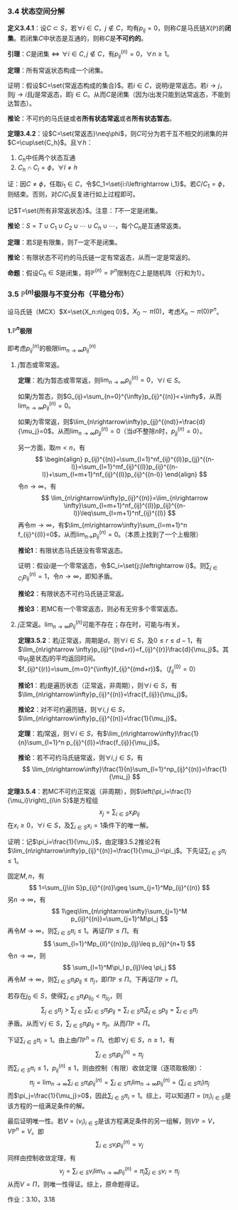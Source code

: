 ### 3.4 状态空间分解

**定义3.4.1**：设$C\subset S$，若$\forall i\in C$，$j\notin C$，均有$p_{ij}=0$，则称$C$是马氏链$X(\mathbb{P})$的**闭集**。若闭集$C$中状态是互通的，则称$C$是**不可约的**。

**引理**：$C$是闭集$\Longleftrightarrow \forall i\in C, j\notin C$，有$p_{ij}^{(n)}=0$，$\forall n\geq 1$。

**定理**：所有常返状态构成一个闭集。

证明：假设$C=\set{常返态构成的集合}$。若$i\in C$，说明$i$是常返态。若$i\rightarrow j$，则$j\rightarrow i$且$j$是常返态，即$j\in C$。从而$C$是闭集（因为$i$出发只能到达常返态，不能到达暂态）。

**推论**：不可约的马氏链或者**所有状态常返**或者**所有状态暂态**。

**定理3.4.2**：设$C=\set{常返态}\neq\phi$，则$C$可分为若干互不相交的闭集的并$C=\cup\set{C_h}$。且$\forall h$：

1. $C_h$中任两个状态互通
2. $C_h\cap C_l=\phi$，$\forall l\neq h$

证：因$C\neq\phi$，任取$i_1\in C$，令$C_1=\set{i:i\leftrightarrow i_1}$。若$C/C_1=\phi$，则结束。否则，对$C/C_1$反复进行如上过程即可。

记$T=\set{所有非常返状态}$。注意：$T$不一定是闭集。

**推论**：$S=T\cup C_1\cup C_2\cup\cdots \cup C_h\cup\cdots$，每个$C_h$是互通常返类。

**定理**：若$S$是有限集，则$T$一定不是闭集。

**推论**：有限状态不可约的马氏链一定有常返态，从而一定是常返的。

**命题**：假设$C_h\in S$是闭集，将$\mathbb{P}^{(n)}=\mathbb{P}^n$限制在$C$上是随机阵（行和为1）。



### 3.5 $\mathbb{P}^{(n)}$极限与不变分布（平稳分布）

设马氏链（MCX）$X=\set{X_n:n\geq 0}$，$X_0\sim\pi(0)$，考虑$X_n\sim\pi(0)\mathbb{P}^n$。

#### 1.$\mathbb{P}^n$极限

即考虑$p_{ij}^{(n)}$的极限$\lim_{n\rightarrow\infty}p_{ij}^{(n)}$

1. $j$暂态或零常返。

   **定理**：若$j$为暂态或零常返，则$\lim_{n\rightarrow\infty}p_{ij}^{(n)}=0$，$\forall i\in S$。

   如果$j$为暂态，则$G_{ij}=\sum_{n=0}^{\infty}p_{ij}^{(n)}<+\infty$，从而$\lim_{n\rightarrow\infty}p_{ij}^{(n)}=0$。

   如果$j$为零常返，则$\lim_{n\rightarrow\infty}p_{jj}^{(nd)}=\frac{d}{\mu_j}=0$。从而$\lim_{n\rightarrow\infty}p_{jj}^{(n)}=0$（当$d$不整除$n$时，$p_{jj}^{(n)}=0$）。

   另一方面，取$m<n$，有
   $$
   \begin{align}
   p_{ij}^{(n)}=\sum_{l=1}^nf_{ij}^{(l)}p_{jj}^{(n-l)}=\sum_{l=1}^mf_{ij}^{(l)}p_{ij}^{(n-l)}+\sum_{l=m+1}^nf_{ij}^{(l)}p_{ij}^{(n-l)}
   \end{align}
   $$
   令$n\rightarrow \infty$，有
   $$
   \lim_{n\rightarrow\infty}p_{ij}^{(n)}=\lim_{n\rightarrow \infty}\sum_{l=m+1}^nf_{ij}^{(l)}p_{ij}^{(n-l)}\leq\sum_{l=m+1}^nf_{ij}^{(l)}
   $$
   再令$m\rightarrow\infty$，有$\lim_{m\rightarrow\infty}\sum_{l=m+1}^n f_{ij}^{(l)}=0$，从而$\lim_{n\rightarrow}p_{ij}^{(n)}=0$。（本质上找到了一个上极限）

   **推论1**：有限状态马氏链没有零常返态。

   证明：假设$i$是一个零常返态，令$C_i=\set{j:j\leftrightarrow i}$。则$\sum_{j\in C_i}p_{ij}^{(n)}=1$，令$n\rightarrow\infty$，即知矛盾。

   **推论2**：有限状态不可约马氏链正常返。

   **推论3**：若MC有一个零常返态，则必有无穷多个零常返态。

2. $j$正常返。$\lim_{n\rightarrow \infty}p_{ij}^{(n)}$可能不存在；存在时，可能与$i$有关。

   **定理3.5.2**：若$j$正常返，周期是$d$，则$\forall i\in S$，及$0\leq r\leq d-1$，有$\lim_{n\rightarrow \infty}p_{ij}^{(nd+r)}=f_{ij}^{(r)}\frac{d}{\mu_j}$。其中$\mu_j$是状态$j$的平均返回时间。$f_{ij}^{(r)}=\sum_{m=0}^{\infty}f_{ij}^{(md+r)}$。（$f_{ij}^{(0)}=0$）

   **推论1**：若$j$是遍历状态（正常返，非周期），则$\forall i\in S$，有$\lim_{n\rightarrow\infty}p_{ij}^{(n)}=\frac{f_{ij}}{\mu_j}$。
   
   **推论2**：对不可约遍历链，则$\forall i,j\in S$，$\lim_{n\rightarrow\infty}p_{ij}^{(n)}=\frac{1}{\mu_j}$。
   
   **定理**：若$j$常返，则$\forall i\in S$，有$\lim_{n\rightarrow\infty}\frac{1}{n}\sum_{l=1}^n p_{ij}^{(l)}=\frac{f_{ij}}{\mu_j}$。
   
   **推论**：若不可约马氏链常返，则$\forall i,j\in S$，有
   $$
   \lim_{n\rightarrow\infty}\frac{1}{n}\sum_{l=1}^np_{ij}^{(n)}=\frac{1}{\mu_j}
   $$

**定理3.5.4**：若MC不可约正常返（非周期），则$\left(\pi_i=\frac{1}{\mu_i}\right)_{i\in S}$是方程组
$$
x_j=\sum_{i\in S}x_ip_{ij}
$$
在$x_i\geq 0$，$\forall i\in S$，及$\sum_{i\in S}x_i=1$条件下的唯一解。

证明：记$\pi_i=\frac{1}{\mu_i}$，由定理3.5.2推论2有$\lim_{n\rightarrow\infty}p_{ij}^{(n)}=\frac{1}{\mu_j}=\pi_j$。下先证$\sum_{i\in S}\pi_i\leq 1$。

固定$M,n$，有
$$
1=\sum_{j\in S}p_{ij}^{(n)}\geq \sum_{j=1}^Mp_{ij}^{(n)}
$$
另$n\rightarrow\infty$，有
$$
1\geq\lim_{n\rightarrow\infty}\sum_{j=1}^M p_{ij}^{(n)}=\sum_{j=1}^M\pi_j
$$
再令$M\rightarrow\infty$，则$\sum_{i\in S}\pi_i\leq 1$。再证$\Pi\mathbb{P}\leq\Pi$。有
$$
\sum_{l=1}^Mp_{il}^{(n)}p_{lj}\leq p_{ij}^{n+1}
$$
令$n\rightarrow\infty$，则
$$
\sum_{l=1}^M\pi_l p_{lj}\leq \pi_j
$$
再令$M\rightarrow\infty$，则$\sum_{l\in S}\pi_lp_{lj}\leq \pi_j$，即$\Pi\mathbb{P}\leq\Pi$。下再证$\Pi\mathbb{P}=\Pi$。

若存在$j_0\in S$，使得$\sum_{l\in S}\pi_{l}p_{l j_0}<\pi_{j_0}$，则
$$
\sum_{j\in S}\pi_j>\sum_{j\in S}\sum_{l\in S}\pi_lp_{lj}=\sum_{l\in S}\pi_l\sum_{j\in S}p_{lj}=\sum_{l\in S}\pi_l
$$
矛盾。从而$\forall j\in S$，$\sum_{l\in S}\pi_l p_{l j}=\pi_j$。从而$\Pi\mathbb{P}=\Pi$。

下证$\sum_{i\in S}\pi_i=1$。由上由$\Pi\mathbb{P}^n=\Pi$。也即$\forall j\in S$，$n\geq 1$，有
$$
\sum_{i\in S}\pi_i p_{ij}^{(n)}=\pi_j
$$
而$\sum_{i\in S}\pi_i\leq 1$，$p_{ij}^{(n)}\leq 1$，则由控制（有限）收敛定理（逐项取极限）：
$$
\pi_j=\lim_{n\rightarrow\infty}\sum_{i\in S}\pi_i p_{ij}^{(n)}=\sum_{i\in S}\pi_i\lim_{n\rightarrow\infty}p_{ij}^{(n)}=(\sum_{i\in S}\pi_i)\pi_j
$$
而$\pi_j=\frac{1}{\mu_j}>0$，因此$\sum_{i\in S}\pi_i=1$。综上，可以知道$\Pi=(\pi_i)_{i\in S}$是该方程的一组满足条件的解。

最后证明唯一性。若$V=(v_i)_{i\in S}$是该方程满足条件的另一组解，则$V\mathbb{P}=V$，$V\mathbb{P}^n=V$。即
$$
\sum_{i\in S}v_ip_{ij}^{(n)}=v_j
$$
同样由控制收敛定理，有
$$
v_j=\sum_{i\in S}v_i\lim_{n\rightarrow\infty}p_{ij}^{(n)}=\pi_j\sum_{j\in S}v_i=\pi_j
$$
从而$V=\Pi$，则唯一性得证。综上，原命题得证。



作业：3.10，3.18

